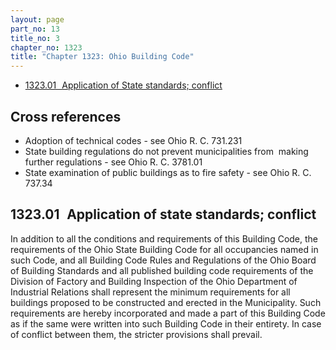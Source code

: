 ```yaml
---
layout: page
part_no: 13
title_no: 3
chapter_no: 1323
title: "Chapter 1323: Ohio Building Code"
---
```


* [1323.01   Application of State standards; conflict](#132301-application-of-state-standards-conflict)

## Cross references

* Adoption of technical codes - see Ohio R. C. 731.231
* State building regulations do not prevent municipalities from  making further
regulations - see Ohio R. C. 3781.01
* State examination of public buildings as to fire safety - see Ohio R. C.
737.34

## 1323.01   Application of state standards; conflict

In addition to all the conditions and requirements of this Building Code,
the requirements of the Ohio State Building Code for all occupancies named in
such Code, and all Building Code Rules and Regulations of the Ohio Board of
Building Standards and all published building code requirements of the Division
of Factory and Building Inspection of the Ohio Department of  Industrial
Relations shall represent the minimum requirements for all buildings proposed
to be constructed and erected in the Municipality. Such requirements are hereby
incorporated and made a part of this Building Code as if the same were written
into such Building Code in their entirety. In case of conflict between them,
the stricter provisions shall prevail.
